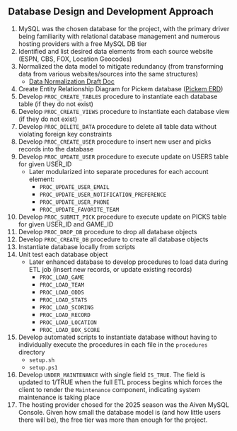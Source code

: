 ## Database Design and Development Approach
1. MySQL was the chosen database for the project, with the primary driver being familiarity with relational database management and numerous hosting providers with a free MySQL DB tier
1. Identified and list desired data elements from each source website (ESPN, CBS, FOX, Location Geocodes)
2. Normalized the data model to mitigate redundancy (from transforming data from various websites/sources into the same structures) 
    - [Data Normalization Draft Doc](https://docs.google.com/spreadsheets/d/12aBpKssCciR3sFBb1Mrp15PZSPBCHbsKBGePMRpX4PY/edit?usp=sharing)
3. Create Entity Relationship Diagram for Pickem database ([Pickem ERD](https://lucid.app/lucidchart/b23cbf7a-b9f9-4ce6-b310-3fb8cbcc6329/edit?viewport_loc=-1207%2C-1018%2C3577%2C2203%2C0_0&invitationId=inv_fb883cc0-8449-4625-9a2e-8be28ce6ef22))
4. Develop `PROC_CREATE_TABLES` procedure to instantiate each database table (if they do not exist)
5. Develop `PROC_CREATE_VIEWS` procedure to instantiate each database view (if they do not exist)
6. Develop `PROC_DELETE_DATA` procedure to delete all table data without violating foreign key constraints
7. Develop `PROC_CREATE_USER` procedure to insert new user and picks records into the database
8. Develop `PROC_UPDATE_USER` procedure to execute update on USERS table for given USER_ID
    - Later modularized into separate procedures for each account element: 
        - `PROC_UPDATE_USER_EMAIL`
        - `PROC_UPDATE_USER_NOTIFICATION_PREFERENCE`
        - `PROC_UPDATE_USER_PHONE`
        - `PROC_UPDATE_FAVORITE_TEAM`
9. Develop `PROC_SUBMIT_PICK` procedure to execute update on PICKS table for given USER_ID and GAME_ID
10. Develop `PROC_DROP_DB` procedure to drop all database objects
11. Develop `PROC_CREATE_DB` procedure to create all database objects
12. Instantiate database locally from scripts
13. Unit test each database object
    - Later enhanced database to develop procedures to load data during ETL job (insert new records, or update existing records)
        - `PROC_LOAD_GAME`
        - `PROC_LOAD_TEAM`
        - `PROC_LOAD_ODDS`
        - `PROC_LOAD_STATS`
        - `PROC_LOAD_SCORING`
        - `PROC_LOAD_RECORD`
        - `PROC_LOAD_LOCATION`
        - `PROC_LOAD_BOX_SCORE`
14. Develop automated scripts to instantiate database without having to individually execute the procedures in each file in the `procedures` directory
    - `setup.sh`
    - `setup.ps1`
15. Develop `UNDER_MAINTENANCE` with single field `IS_TRUE`. The field is updated to 1/TRUE when the full ETL process begins which forces the client to render the `Maintenance` component, indicating system maintenance is taking place
16. The hosting provider chosed for the 2025 season was the Aiven MySQL Console. Given how small the database model is (and how little users there will be), the free tier was more than enough for the project.